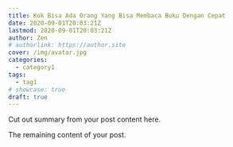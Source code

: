 ```yaml
---
title: Kok Bisa Ada Orang Yang Bisa Membaca Buku Dengan Cepat
date: 2020-09-01T20:03:21Z
lastmod: 2020-09-01T20:03:21Z
author: Zen
# authorlink: https://author.site
cover: /img/avatar.jpg
categories:
  - category1
tags:
  - tag1
# showcase: true
draft: true
---
```


Cut out summary from your post content here.

<!--more-->

The remaining content of your post.
